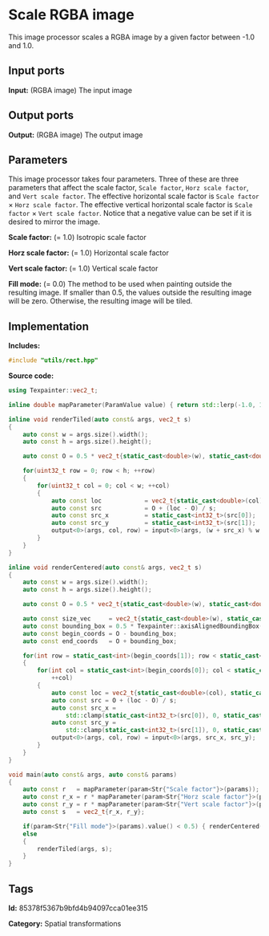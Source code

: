 # Scale RGBA image

This image processor scales a RGBA image by a given factor between -1.0 and 1.0.

## Input ports

__Input:__ (RGBA image) The input image

## Output ports

__Output:__ (RGBA image) The output image

## Parameters

This image processor takes four parameters. Three of these are three parameters that affect the scale factor, `Scale factor`, `Horz scale factor`, and `Vert scale factor`. The effective horizontal scale factor is `Scale factor` × `Horz scale factor`. The effective vertical horizontal scale factor is `Scale factor` × `Vert scale factor`. Notice that a negative value can be set if it is desired to mirror the image.

__Scale factor:__ (= 1.0) Isotropic scale factor

__Horz scale factor:__ (= 1.0) Horizontal scale factor

__Vert scale factor:__ (= 1.0) Vertical scale factor

__Fill mode:__ (= 0.0) The method to be used when painting outside the resulting image. If smaller than 0.5, the values outside the resulting image will be zero. Otherwise, the resulting image will be tiled.

## Implementation

__Includes:__ 

```c++
#include "utils/rect.hpp"
```

__Source code:__ 

```c++
using Texpainter::vec2_t;

inline double mapParameter(ParamValue value) { return std::lerp(-1.0, 1.0, value.value()); }

inline void renderTiled(auto const& args, vec2_t s)
{
	auto const w = args.size().width();
	auto const h = args.size().height();

	auto const O = 0.5 * vec2_t{static_cast<double>(w), static_cast<double>(h)};

	for(uint32_t row = 0; row < h; ++row)
	{
		for(uint32_t col = 0; col < w; ++col)
		{
			auto const loc            = vec2_t{static_cast<double>(col), static_cast<double>(row)};
			auto const src            = O + (loc - O) / s;
			auto const src_x          = static_cast<int32_t>(src[0]);
			auto const src_y          = static_cast<int32_t>(src[1]);
			output<0>(args, col, row) = input<0>(args, (w + src_x) % w, (h + src_y) % h);
		}
	}
}

inline void renderCentered(auto const& args, vec2_t s)
{
	auto const w = args.size().width();
	auto const h = args.size().height();

	auto const O = 0.5 * vec2_t{static_cast<double>(w), static_cast<double>(h)};

	auto const size_vec     = vec2_t{static_cast<double>(w), static_cast<double>(h)};
	auto const bounding_box = 0.5 * Texpainter::axisAlignedBoundingBox(s * size_vec);
	auto const begin_coords = O - bounding_box;
	auto const end_coords   = O + bounding_box;

	for(int row = static_cast<int>(begin_coords[1]); row < static_cast<int>(end_coords[1]); ++row)
	{
		for(int col = static_cast<int>(begin_coords[0]); col < static_cast<int>(end_coords[0]);
		    ++col)
		{
			auto const loc = vec2_t{static_cast<double>(col), static_cast<double>(row)};
			auto const src = O + (loc - O) / s;
			auto const src_x =
			    std::clamp(static_cast<int32_t>(src[0]), 0, static_cast<int32_t>(w - 1));
			auto const src_y =
			    std::clamp(static_cast<int32_t>(src[1]), 0, static_cast<int32_t>(h - 1));
			output<0>(args, col, row) = input<0>(args, src_x, src_y);
		}
	}
}

void main(auto const& args, auto const& params)
{
	auto const r   = mapParameter(param<Str{"Scale factor"}>(params));
	auto const r_x = r * mapParameter(param<Str{"Horz scale factor"}>(params));
	auto const r_y = r * mapParameter(param<Str{"Vert scale factor"}>(params));
	auto const s   = vec2_t{r_x, r_y};

	if(param<Str{"Fill mode"}>(params).value() < 0.5) { renderCentered(args, s); }
	else
	{
		renderTiled(args, s);
	}
}
```

## Tags

__Id:__ 85378f5367b9bfd4b94097cca01ee315

__Category:__ Spatial transformations